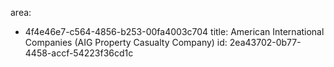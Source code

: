 area:
  - 4f4e46e7-c564-4856-b253-00fa4003c704
title: American International Companies (AIG Property Casualty Company)
id: 2ea43702-0b77-4458-accf-54223f36cd1c
